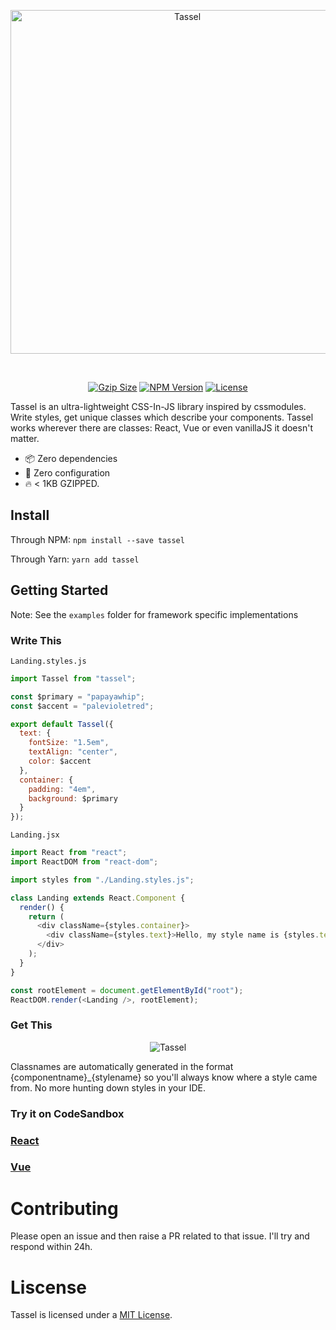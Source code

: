 <p align="center"><a href="#" target="_blank" rel="noopener noreferrer"><img width="550"
                                                                             src="https://i.imgur.com/WztPF0R.png"
                                                                             alt="Tassel">
</a></p>

<br>
<p align="center">
    <a href="https://unpkg.com/tassel@latest/src/tassel.js"><img
            src="http://img.badgesize.io/https://unpkg.com/tassel@latest/src/tassel.min.js?compression=gzip&style=flat-square&colorB=51C838"
            alt="Gzip Size"></a>
    <a href="https://www.npmjs.com/package/tassel"><img src="https://img.shields.io/npm/v/tassel.svg?style=flat-square&colorB=51C838"
                                                       alt="NPM Version"></a>
    <a href="https://github.com/iamkun/dayjs/blob/master/LICENSE"><img
            src="https://img.shields.io/badge/license-MIT-brightgreen.svg?style=flat-square" alt="License"></a>
    <br>
</p>


Tassel is an ultra-lightweight CSS-In-JS library inspired by cssmodules. Write styles, get unique classes which describe your components. Tassel works wherever there are classes: React, Vue or even vanillaJS it doesn't matter.

- 📦 Zero dependencies
- 🔧 Zero configuration 
- 🔥 < 1KB GZIPPED. 

## Install

Through NPM:
`npm install --save tassel`

Through Yarn:
`yarn add tassel`

## Getting Started

Note: See the `examples` folder for framework specific implementations

### Write This

`Landing.styles.js`
```javascript
import Tassel from "tassel";

const $primary = "papayawhip";
const $accent = "palevioletred";

export default Tassel({
  text: {
    fontSize: "1.5em",
    textAlign: "center",
    color: $accent
  },
  container: {
    padding: "4em",
    background: $primary
  }
});
```

`Landing.jsx`

```javascript
import React from "react";
import ReactDOM from "react-dom";

import styles from "./Landing.styles.js";

class Landing extends React.Component {
  render() {
    return (
      <div className={styles.container}>
        <div className={styles.text}>Hello, my style name is {styles.text}</div>
      </div>
    );
  }
}

const rootElement = document.getElementById("root");
ReactDOM.render(<Landing />, rootElement);
```

### Get This
<p align="center">
<img src="https://i.imgur.com/O52Xcuq.png" alt="Tassel"></p>

Classnames are automatically generated in the format {componentname}_{stylename} so you'll always know where a style came from. No more hunting down styles in your IDE.

### Try it on CodeSandbox

### [React](https://codesandbox.io/s/547jpwokpk)

### [Vue](https://codesandbox.io/s/m7v2p83zm8)

# Contributing

Please open an issue and then raise a PR related to that issue. I'll try and respond within 24h.

# Liscense

Tassel is licensed under a [MIT License](https://github.com/JakeCooper/Tassel/blob/master/LISCENSE).
